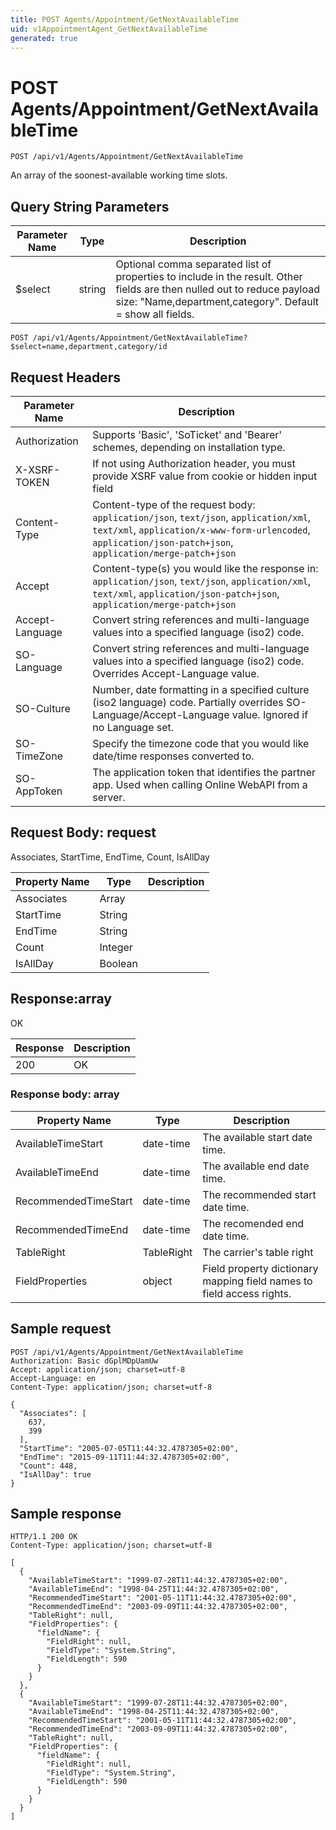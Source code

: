 ```yaml
---
title: POST Agents/Appointment/GetNextAvailableTime
uid: v1AppointmentAgent_GetNextAvailableTime
generated: true
---
```


# POST Agents/Appointment/GetNextAvailableTime

```http
POST /api/v1/Agents/Appointment/GetNextAvailableTime
```

An array of the soonest-available working time slots.







## Query String Parameters

| Parameter Name | Type |  Description |
|----------------|------|--------------|
| $select | string |  Optional comma separated list of properties to include in the result. Other fields are then nulled out to reduce payload size: "Name,department,category". Default = show all fields. |

```http
POST /api/v1/Agents/Appointment/GetNextAvailableTime?$select=name,department,category/id
```


## Request Headers

| Parameter Name | Description |
|----------------|-------------|
| Authorization  | Supports 'Basic', 'SoTicket' and 'Bearer' schemes, depending on installation type. |
| X-XSRF-TOKEN   | If not using Authorization header, you must provide XSRF value from cookie or hidden input field |
| Content-Type | Content-type of the request body: `application/json`, `text/json`, `application/xml`, `text/xml`, `application/x-www-form-urlencoded`, `application/json-patch+json`, `application/merge-patch+json` |
| Accept         | Content-type(s) you would like the response in: `application/json`, `text/json`, `application/xml`, `text/xml`, `application/json-patch+json`, `application/merge-patch+json` |
| Accept-Language | Convert string references and multi-language values into a specified language (iso2) code. |
| SO-Language | Convert string references and multi-language values into a specified language (iso2) code. Overrides Accept-Language value. |
| SO-Culture | Number, date formatting in a specified culture (iso2 language) code. Partially overrides SO-Language/Accept-Language value. Ignored if no Language set. |
| SO-TimeZone | Specify the timezone code that you would like date/time responses converted to. |
| SO-AppToken | The application token that identifies the partner app. Used when calling Online WebAPI from a server. |

## Request Body: request 

Associates, StartTime, EndTime, Count, IsAllDay 

| Property Name | Type |  Description |
|----------------|------|--------------|
| Associates | Array |  |
| StartTime | String |  |
| EndTime | String |  |
| Count | Integer |  |
| IsAllDay | Boolean |  |

## Response:array

OK

| Response | Description |
|----------------|-------------|
| 200 | OK |

### Response body: array

| Property Name | Type |  Description |
|----------------|------|--------------|
| AvailableTimeStart | date-time | The available start date time. |
| AvailableTimeEnd | date-time | The available end date time. |
| RecommendedTimeStart | date-time | The recommended start date time. |
| RecommendedTimeEnd | date-time | The recomended end date time. |
| TableRight | TableRight | The carrier's table right |
| FieldProperties | object | Field property dictionary mapping field names to field access rights. |

## Sample request

```http!
POST /api/v1/Agents/Appointment/GetNextAvailableTime
Authorization: Basic dGplMDpUamUw
Accept: application/json; charset=utf-8
Accept-Language: en
Content-Type: application/json; charset=utf-8

{
  "Associates": [
    637,
    399
  ],
  "StartTime": "2005-07-05T11:44:32.4787305+02:00",
  "EndTime": "2015-09-11T11:44:32.4787305+02:00",
  "Count": 448,
  "IsAllDay": true
}
```

## Sample response

```http_
HTTP/1.1 200 OK
Content-Type: application/json; charset=utf-8

[
  {
    "AvailableTimeStart": "1999-07-28T11:44:32.4787305+02:00",
    "AvailableTimeEnd": "1998-04-25T11:44:32.4787305+02:00",
    "RecommendedTimeStart": "2001-05-11T11:44:32.4787305+02:00",
    "RecommendedTimeEnd": "2003-09-09T11:44:32.4787305+02:00",
    "TableRight": null,
    "FieldProperties": {
      "fieldName": {
        "FieldRight": null,
        "FieldType": "System.String",
        "FieldLength": 590
      }
    }
  },
  {
    "AvailableTimeStart": "1999-07-28T11:44:32.4787305+02:00",
    "AvailableTimeEnd": "1998-04-25T11:44:32.4787305+02:00",
    "RecommendedTimeStart": "2001-05-11T11:44:32.4787305+02:00",
    "RecommendedTimeEnd": "2003-09-09T11:44:32.4787305+02:00",
    "TableRight": null,
    "FieldProperties": {
      "fieldName": {
        "FieldRight": null,
        "FieldType": "System.String",
        "FieldLength": 590
      }
    }
  }
]
```